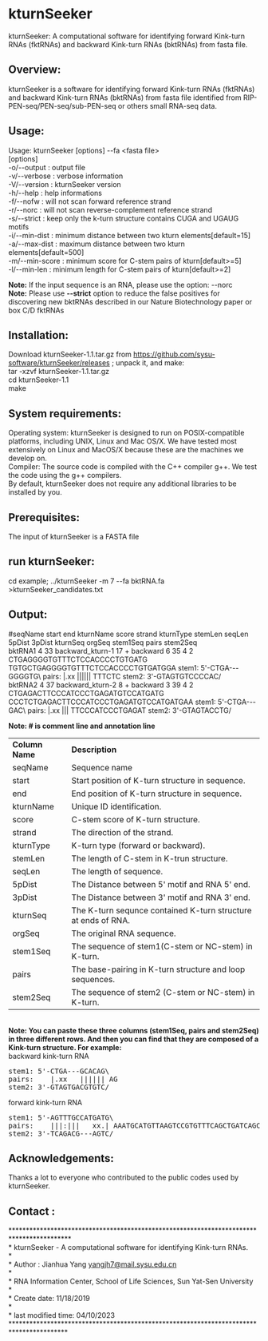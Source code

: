 # kturnSeeker
kturnSeeker: A computational software for identifying forward Kink-turn RNAs (fktRNAs) and backward Kink-turn RNAs (bktRNAs) from fasta file.

Overview:
---------
kturnSeeker is a software for identifying forward Kink-turn RNAs (fktRNAs) and backward Kink-turn RNAs (bktRNAs) from fasta file identified from RIP-PEN-seq/PEN-seq/sub-PEN-seq or others small RNA-seq data.

Usage:
---------
Usage:  kturnSeeker [options] --fa \<fasta file\><BR>
[options]<BR>
-o/--output <file>     : output file<BR>
-v/--verbose           : verbose information<BR>
-V/--version           : kturnSeeker version<BR>
-h/--help              : help informations<BR>
-f/--nofw              : will not scan forward reference strand<BR>
-r/--norc              : will not scan reverse-complement reference strand<BR>
-s/--strict            : keep only the k-turn structure contains CUGA and UGAUG motifs<BR>
-i/--min-dist          : minimum distance between two kturn elements[default=15]<BR>
-a/--max-dist          : maximum distance between two kturn elements[default=500]<BR>
-m/--min-score         : minimum score for C-stem pairs of kturn[default>=5]<BR>
-l/--min-len           : minimum length for C-stem pairs of kturn[default>=2]<BR>

<strong>Note:</strong> If the input sequence is an RNA, please use the option: --norc <BR>
<strong>Note:</strong> Please use <strong>--strict</strong> option to reduce the false positives for discovering new bktRNAs described in our Nature Biotechnology paper or box C/D fktRNAs <BR>
 
Installation:<BR>
---------
Download kturnSeeker-1.1.tar.gz from https://github.com/sysu-software/kturnSeeker/releases ; unpack it, and make:<BR>
tar -xzvf kturnSeeker-1.1.tar.gz<BR>
cd kturnSeeker-1.1<BR>
make<BR>

System requirements:
---------
Operating system: kturnSeeker is designed to run on POSIX-compatible platforms, including UNIX, Linux and Mac OS/X. We have tested  most extensively on Linux and MacOS/X because these are the machines we develop on.<BR>
Compiler: The source code is compiled with  the C++ compiler g++. We test the code using the g++ compilers.<BR>
By default, kturnSeeker does not require any additional libraries to be installed by you.<BR>

Prerequisites:<BR>
---------
The input of kturnSeeker is a FASTA file<BR>

run kturnSeeker:
---------
cd example;
../kturnSeeker -m 7 --fa  bktRNA.fa \>kturnSeeker_candidates.txt<BR>

Output:
---------
#seqName	start	end	kturnName	score	strand	kturnType	stemLen	seqLen	5pDist	3pDist	kturnSeq	orgSeq	stem1Seq	pairs	stem2Seq<BR>
bktRNA1	4	33	backward_kturn-1	17	+	backward	6	35	4	2	CTGAGGGGTGTTTCTCCACCCCTGTGATG	TGTGCTGAGGGGTGTTTCTCCACCCCTGTGATGGA	stem1: 5'-CTGA---GGGGTG\	pairs:    |.xx   |||||| TTTCTC	stem2: 3'-GTAGTGTCCCCAC/<BR>
bktRNA2	4	37	backward_kturn-2	8	+	backward	3	39	4	2	CTGAGACTTCCCATCCCTGAGATGTCCATGATG	CCCTCTGAGACTTCCCATCCCTGAGATGTCCATGATGAA	stem1: 5'-CTGA---GAC\	pairs:    |.xx   ||| TTCCCATCCCTGAGAT	stem2: 3'-GTAGTACCTG/<BR>

<STRONG>Note: # is comment line and annotation line</STRONG><BR>
<table>
<tr>
<td><strong>Column Name</strong></td><td><strong>Description</strong></td>
</tr>
<tr>
<td>seqName</td><td>Sequence name</td>
</tr>
<tr>
<td>start</td><td>Start position of K-turn structure in sequence.</td>
</tr>
<tr>
<td>end</td><td>End position of K-turn structure in sequence.</td>
</tr>
<tr>
<td>kturnName</td><td>Unique ID identification.</td>
</tr>
<tr>
<td>score</td><td>C-stem score of K-turn structure.</td>
</tr>
<tr>
<td>strand</td><td>The direction of the strand.</td>
</tr>
<tr>
<td>kturnType</td><td>K-turn type (forward or backward).</td>
</tr>
<tr>
<td>stemLen</td><td>The length of C-stem in K-trun structure.</td>
</tr>
<tr>
<td>seqLen</td><td>The length of sequence.</td>
</tr>
<tr>
<td>5pDist</td><td>The Distance between 5' motif and RNA 5' end.</td>
</tr>
<tr>
<td>3pDist</td><td>The Distance between 3' motif and RNA 3' end.</td>
</tr>
<tr>
<td>kturnSeq</td><td>The K-turn sequnce contained K-turn structure at ends of RNA.</td>
</tr>
<tr>
<td>orgSeq</td><td>The original RNA sequence.</td>
</tr>
<tr>
<td>stem1Seq</td><td>The sequence of stem1(C-stem or NC-stem) in K-turn.</td>
</tr>
<tr>
<td>pairs</td><td>The base-pairing in K-turn structure and loop sequences.</td>
</tr>
<tr>
<td>stem2Seq</td><td>The sequence of stem2 (C-stem or NC-stem) in K-turn.</td>
</tr>
</table>
<BR>
<STRONG>Note: You can paste these three columns (stem1Seq, pairs and stem2Seq) in three different rows. And then you can find that they are composed of a Kink-turn structure. For example:</STRONG><br>
backward kink-turn RNA<br>
<pre>
stem1: 5'-CTGA---GCACAG\	
pairs:    |.xx   |||||| AG	
stem2: 3'-GTAGTGACGTGTC/
</pre>
forward kink-turn RNA<br>
<pre>
stem1: 5'-AGTTTGCCATGATG\
pairs:    |||:|||   xx.| AAATGCATGTTAAGTCCGTGTTTCAGCTGATCAGCCTGATTAAACACATGCT
stem2: 3'-TCAGACG---AGTC/
</pre>

Acknowledgements:
---------
Thanks a lot to everyone who contributed to the public codes used by kturnSeeker.<BR>

Contact :
---------
*****************************************************************************************<BR>
 \*	kturnSeeker - A computational software for identifying Kink-turn RNAs.<BR>
 \*<BR>
 \*	Author : Jianhua Yang <yangjh7@mail.sysu.edu.cn><BR>
 \* <BR>
 \*	RNA Information Center, School of Life Sciences, Sun Yat-Sen University<BR>
 \*	<BR>
 \*  Create date: 11/18/2019<BR>
 \*  <BR>
 \*  last modified time: 04/10/2023<BR>
 ****************************************************************************************<BR>

